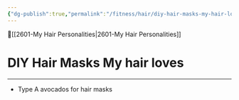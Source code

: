 ```yaml
---
{"dg-publish":true,"permalink":"/fitness/hair/diy-hair-masks-my-hair-loves/","dgPassFrontmatter":true,"created":"2023-06-24T22:11:42.997-07:00","updated":"2023-06-25T02:42:15.467-07:00"}
---
```


🔺[[2601-My Hair Personalities\|2601-My Hair Personalities]]

# DIY Hair Masks My hair loves
***

- Type A avocados for hair masks
